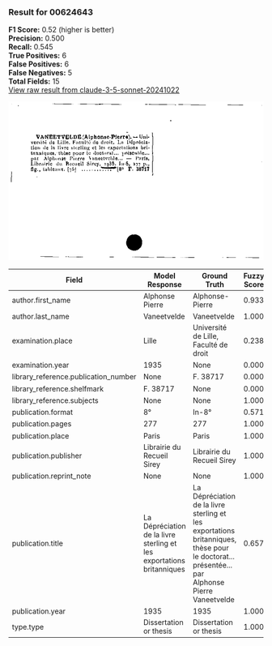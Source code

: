 ### Result for 00624643
**F1 Score:** 0.52 (higher is better)<br>**Precision:** 0.500<br>**Recall:** 0.545<br>**True Positives:** 6<br>**False Positives:** 6<br>**False Negatives:** 5<br>**Total Fields:** 15<br>[View raw result from claude-3-5-sonnet-20241022](https://github.com/RISE-UNIBAS/humanities_data_benchmark/blob/main/results/2025-09-02/T0143/request_T0143_00624643.json)

<img src="https://github.com/RISE-UNIBAS/humanities_data_benchmark/blob/main/benchmarks/zettelkatalog/images/00624643.jpg?raw=true" alt="00624643" width="600px">

| Field | Model Response | Ground Truth | Fuzzy Score | Match |
|-------|----------------|--------------|-------------|-------|
| author.first_name | Alphonse Pierre | Alphonse-Pierre | 0.933 | ❌ |
| author.last_name | Vaneetvelde | Vaneetvelde | 1.000 | ✅ |
| examination.place | Lille | Université de Lille, Faculté de droit | 0.238 | ❌ |
| examination.year | 1935 | None | 0.000 | ❌ |
| library_reference.publication_number | None | F. 38717 | 0.000 | ❌ |
| library_reference.shelfmark | F. 38717 | None | 0.000 | ❌ |
| library_reference.subjects | None | None | 1.000 | ✅ |
| publication.format | 8° | In-8° | 0.571 | ❌ |
| publication.pages | 277 | 277 | 1.000 | ✅ |
| publication.place | Paris | Paris | 1.000 | ✅ |
| publication.publisher | Librairie du Recueil Sirey | Librairie du Recueil Sirey | 1.000 | ✅ |
| publication.reprint_note | None | None | 1.000 | ✅ |
| publication.title | La Dépréciation de la livre sterling et les exportations britanniques | La Dépréciation de la livre sterling et les exportations britanniques, thèse pour le doctorat... présentée... par Alphonse Pierre Vaneetvelde | 0.657 | ❌ |
| publication.year | 1935 | 1935 | 1.000 | ✅ |
| type.type | Dissertation or thesis | Dissertation or thesis | 1.000 | ✅ |
